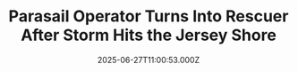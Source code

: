 ---
title: "Parasail Operator Turns Into Rescuer After Storm Hits the Jersey Shore"
date: 2025-06-27T11:00:53.000Z
category: Human Kindness
externalLink: "https://www.goodnewsnetwork.org/parasail-operator-turns-rescuer-after-storm-hits-the-jersey-shore/"
image: ""
excerpt: "From the Jersey Shore comes the story of a parasail operator rescuing a kayaker and her dogs as fast as the wind which capsized them was blowing across the water. It was Thursday evening in Sea Isle City and Brennan Bollard wasn’t working. A storm was forecasted and at around 7:00 p.m. it hit the […] The post Parasail Operator…"
---